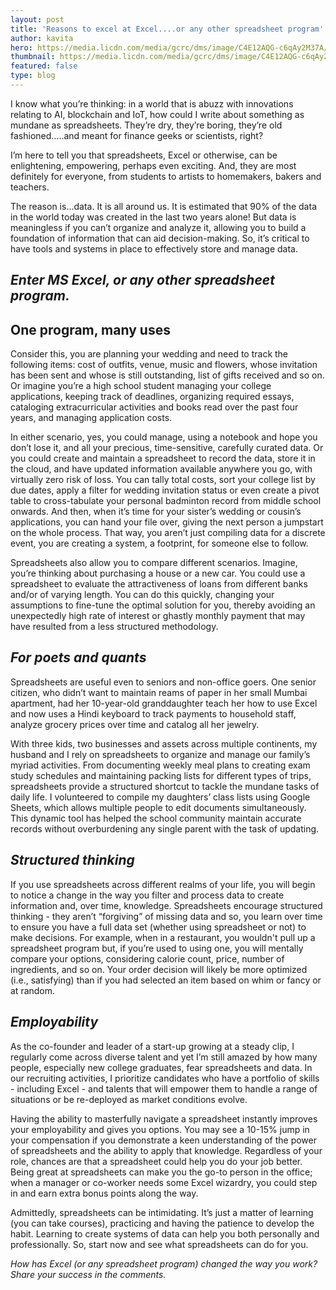 ```yaml
---
layout: post
title: 'Reasons to excel at Excel....or any other spreadsheet program'
author: kavita
hero: https://media.licdn.com/media/gcrc/dms/image/C4E12AQG-c6qAy2M37A/article-cover_image-shrink_423_752/0?e=1554940800&v=beta&t=8MOEELz2bMQUAZoO14AKcgirmdJgvRGtZrL6vyY-xDM
thumbnail: https://media.licdn.com/media/gcrc/dms/image/C4E12AQG-c6qAy2M37A/article-cover_image-shrink_423_752/0?e=1554940800&v=beta&t=8MOEELz2bMQUAZoO14AKcgirmdJgvRGtZrL6vyY-xDM
featured: false
type: blog
---
```


I know what you’re thinking: in a world that is abuzz with innovations relating to AI, blockchain and IoT, how could I write about something as mundane as spreadsheets. They’re dry, they’re boring, they’re old fashioned…..and meant for finance geeks or scientists, right?

I’m here to tell you that spreadsheets, Excel or otherwise, can be enlightening, empowering, perhaps even exciting. And, they are most definitely for everyone, from students to artists to homemakers, bakers and teachers.

The reason is…data. It is all around us. It is estimated that 90% of the data in the world today was created in the last two years alone! But data is meaningless if you can’t organize and analyze it, allowing you to build a foundation of information that can aid decision-making. So, it’s critical to have tools and systems in place to effectively store and manage data.

## <i>Enter MS Excel, or any other spreadsheet program.</i>

##  One program, many uses

Consider this, you are planning your wedding and need to track the following items: cost of outfits, venue, music and flowers, whose invitation has been sent and whose is still outstanding, list of gifts received and so on. Or imagine you’re a high school student managing your college applications, keeping track of deadlines, organizing required essays, cataloging extracurricular activities and books read over the past four years, and managing application costs.


In either scenario, yes, you could manage, using a notebook and hope you don’t lose it, and all your precious, time-sensitive, carefully curated data. Or you could create and maintain a spreadsheet to record the data, store it in the cloud, and have updated information available anywhere you go, with virtually zero risk of loss. You can tally total costs, sort your college list by due dates, apply a filter for wedding invitation status or even create a pivot table to cross-tabulate your personal badminton record from middle school onwards. And then, when it’s time for your sister’s wedding or cousin’s applications, you can hand your file over, giving the next person a jumpstart on the whole process. That way, you aren’t just compiling data for a discrete event, you are creating a system, a footprint, for someone else to follow.

Spreadsheets also allow you to compare different scenarios. Imagine, you’re thinking about purchasing a house or a new car. You could use a spreadsheet to evaluate the attractiveness of loans from different banks and/or of varying length. You can do this quickly, changing your assumptions to fine-tune the optimal solution for you, thereby avoiding an unexpectedly high rate of interest or ghastly monthly payment that may have resulted from a less structured methodology.

## <i>For poets and quants</i>

Spreadsheets are useful even to seniors and non-office goers. One senior citizen, who didn’t want to maintain reams of paper in her small Mumbai apartment, had her 10-year-old granddaughter teach her how to use Excel and now uses a Hindi keyboard to track payments to household staff, analyze grocery prices over time and catalog all her jewelry.

With three kids, two businesses and assets across multiple continents, my husband and I rely on spreadsheets to organize and manage our family’s myriad activities. From documenting weekly meal plans to creating exam study schedules and maintaining packing lists for different types of trips, spreadsheets provide a structured shortcut to tackle the mundane tasks of daily life. I volunteered to compile my daughters’ class lists using Google Sheets, which allows multiple people to edit documents simultaneously. This dynamic tool has helped the school community maintain accurate records without overburdening any single parent with the task of updating.

## <i>Structured thinking</i>

If you use spreadsheets across different realms of your life, you will begin to notice a change in the way you filter and process data to create information and, over time, knowledge. Spreadsheets encourage structured thinking - they aren’t “forgiving” of missing data and so, you learn over time to ensure you have a full data set (whether using spreadsheet or not) to make decisions. For example, when in a restaurant, you wouldn't pull up a spreadsheet program but, if you’re used to using one, you will mentally compare your options, considering calorie count, price, number of ingredients, and so on. Your order decision will likely be more optimized (i.e., satisfying) than if you had selected an item based on whim or fancy or at random.

## <i>Employability</i>

As the co-founder and leader of a start-up growing at a steady clip, I regularly come across diverse talent and yet I’m still amazed by how many people, especially new college graduates, fear spreadsheets and data. In our recruiting activities, I prioritize candidates who have a portfolio of skills - including Excel - and talents that will empower them to handle a range of situations or be re-deployed as market conditions evolve.

Having the ability to masterfully navigate a spreadsheet instantly improves your employability and gives you options. You may see a 10-15% jump in your compensation if you demonstrate a keen understanding of the power of spreadsheets and the ability to apply that knowledge. Regardless of your role, chances are that a spreadsheet could help you do your job better. Being great at spreadsheets can make you the go-to person in the office; when a manager or co-worker needs some Excel wizardry, you could step in and earn extra bonus points along the way.

Admittedly, spreadsheets can be intimidating. It’s just a matter of learning (you can take courses), practicing and having the patience to develop the habit. Learning to create systems of data can help you both personally and professionally. So, start now and see what spreadsheets can do for you.

<i>How has Excel (or any spreadsheet program) changed the way you work? Share your success in the comments.</i>